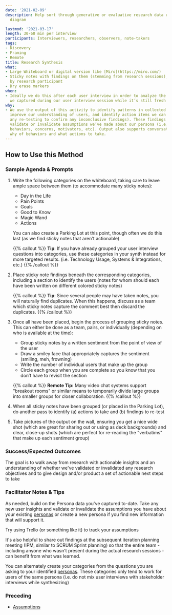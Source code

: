 ```yaml
---
date: '2021-02-09'
description: Help sort through generative or evaluative research data using an affinity
  diagram

lastmod: '2021-03-17'
length: 30-60 min per interview
participants: Interviewers, researchers, observers, note-takers
tags:
- Discovery
- Framing
- Remote
title: Research Synthesis
what:
- Large Whiteboard or digital version like [Miro](https://miro.com/)
- Sticky notes with findings on them (stemming from research sessions), color-coded
  by research participant
- Dry erase markers
when:
- Ideally we do this after each user interview in order to analyze the information
  we captured during our user interview session while it’s still fresh in our minds.
why:
- We use the output of this activity to identify patterns in collected research data,
  improve our understanding of users, and identify action items we can take (including
  any re-testing to confirm any inconclusive findings). These findings can either
  validate or invalidate assumptions we’ve made about our persona (i.e. demographics,
  behaviors, concerns, motivators, etc). Output also supports conversations on the
  why of behaviors and what actions to take.
---
```


## How to Use this Method

### Sample Agenda & Prompts
1. Write the following categories on the whiteboard, taking care to leave ample space between them (to accommodate many sticky notes):

   - Day in the Life
   - Pain Points
   - Goals
   - Good to Know
   - Magic Wand
   - Actions

   You can also create a Parking Lot at this point, though often we do this last (as we find sticky notes that aren't actionable)

   {{% callout %}}
   **Tip**: If you have already grouped your user interview questions into categories, use these categories in your synth instead for more targeted results. (i.e. Technology Usage, Systems & Integrations, etc.)
   {{% /callout %}}
1. Place sticky note findings beneath the corresponding categories, including a section to identify the users (notes for whom should each have been written on different colored sticky notes)

   {{% callout %}}
   **Tip**: Since several people may have taken notes, you will naturally find duplicates. When this happens, discuss as a team which sticky notes capture the comment best then discard the duplicates.
   {{% /callout %}}
1. Once all have been placed, begin the process of grouping sticky notes. This can either be done as a team, pairs, or individually (depending on who is available at the time):

   - Group sticky notes by a written sentiment from the point of view of the user
   - Draw a smiley face that appropriately captures the sentiment (smiling, meh, frowning)
   - Write the number of individual users that make up the group
   - Circle each group when you are complete so you know that you don’t have to revisit the section
   
   {{% callout %}}
   **Remote Tip:** Many video chat systems support "breakout rooms" or similar means to temporarily divide large groups into smaller groups for closer collaboration. 
   {{% /callout %}}

1. When all sticky notes have been grouped (or placed in the Parking Lot), do another pass to identify (a) actions to take and (b) findings to re-test

1. Take pictures of the output on the wall, ensuring you get a nice wide shot (which are great for sharing out or using as deck backgrounds) and clear, close-up shots (which are perfect for re-reading the "verbatims" that make up each sentiment group)

### Success/Expected Outcomes
The goal is to walk away from research with actionable insights and an understanding of whether we've validated or invalidated any research objectives and to give design and/or product a set of actionable next steps to take

### Facilitator Notes & Tips

As needed, build on the Persona data you've captured to-date. Take any new user insights and validate or invalidate the assumptions you have about your existing [personas](/practices/personas) or create a new persona if you find new information that will support it.

Try using Trello (or something like it) to track your assumptions

It's also helpful to share out findings at the subsequent iteration planning meeting (IPM, similar to SCRUM Sprint planning) so that the entire team - including anyone who wasn't present during the actual research sessions - can benefit from what was learned.

You can alternately create your categories from the questions you are asking to your identified [personas](/practices/personas). These categories only tend to work for users of the same persona (i.e. do not mix user interviews with stakeholder interviews while synthesizing)

### Preceding
- [Assumptions](/practices/assumptions)
